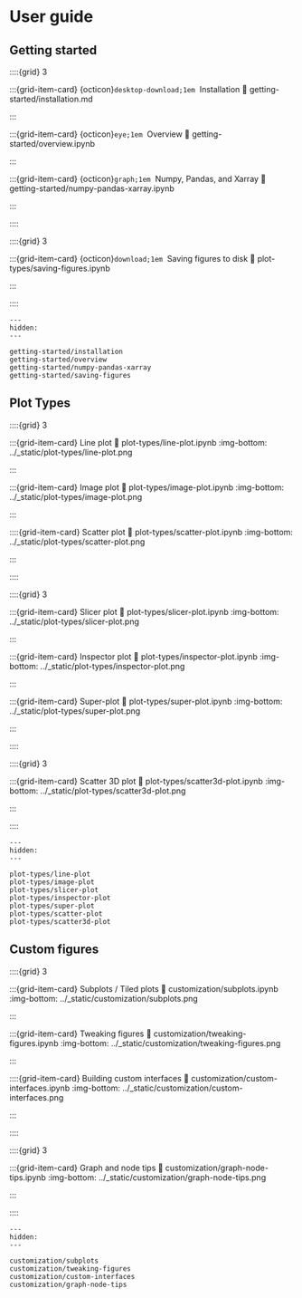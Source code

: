 # User guide

## Getting started

::::{grid} 3

:::{grid-item-card} {octicon}`desktop-download;1em`&nbsp; Installation
:link: getting-started/installation.md

:::

:::{grid-item-card} {octicon}`eye;1em`&nbsp; Overview
:link: getting-started/overview.ipynb

:::

:::{grid-item-card} {octicon}`graph;1em`&nbsp; Numpy, Pandas, and Xarray
:link: getting-started/numpy-pandas-xarray.ipynb

:::

::::

::::{grid} 3

:::{grid-item-card} {octicon}`download;1em`&nbsp; Saving figures to disk
:link: plot-types/saving-figures.ipynb

:::

::::

```{toctree}
---
hidden:
---

getting-started/installation
getting-started/overview
getting-started/numpy-pandas-xarray
getting-started/saving-figures
```

## Plot Types

::::{grid} 3

:::{grid-item-card} Line plot
:link: plot-types/line-plot.ipynb
:img-bottom: ../_static/plot-types/line-plot.png

:::

:::{grid-item-card} Image plot
:link: plot-types/image-plot.ipynb
:img-bottom: ../_static/plot-types/image-plot.png

:::

::::{grid-item-card} Scatter plot
:link: plot-types/scatter-plot.ipynb
:img-bottom: ../_static/plot-types/scatter-plot.png

:::

::::

::::{grid} 3

:::{grid-item-card} Slicer plot
:link: plot-types/slicer-plot.ipynb
:img-bottom: ../_static/plot-types/slicer-plot.png

:::

:::{grid-item-card} Inspector plot
:link: plot-types/inspector-plot.ipynb
:img-bottom: ../_static/plot-types/inspector-plot.png

:::

:::{grid-item-card} Super-plot
:link: plot-types/super-plot.ipynb
:img-bottom: ../_static/plot-types/super-plot.png

:::

::::

::::{grid} 3

:::{grid-item-card} Scatter 3D plot
:link: plot-types/scatter3d-plot.ipynb
:img-bottom: ../_static/plot-types/scatter3d-plot.png

:::

::::

```{toctree}
---
hidden:
---

plot-types/line-plot
plot-types/image-plot
plot-types/slicer-plot
plot-types/inspector-plot
plot-types/super-plot
plot-types/scatter-plot
plot-types/scatter3d-plot
```

## Custom figures

::::{grid} 3

:::{grid-item-card} Subplots / Tiled plots
:link: customization/subplots.ipynb
:img-bottom: ../_static/customization/subplots.png

:::

:::{grid-item-card} Tweaking figures
:link: customization/tweaking-figures.ipynb
:img-bottom: ../_static/customization/tweaking-figures.png

:::

::::{grid-item-card} Building custom interfaces
:link: customization/custom-interfaces.ipynb
:img-bottom: ../_static/customization/custom-interfaces.png

:::

::::

::::{grid} 3

:::{grid-item-card} Graph and node tips
:link: customization/graph-node-tips.ipynb
:img-bottom: ../_static/customization/graph-node-tips.png

:::

::::

```{toctree}
---
hidden:
---

customization/subplots
customization/tweaking-figures
customization/custom-interfaces
customization/graph-node-tips
```
